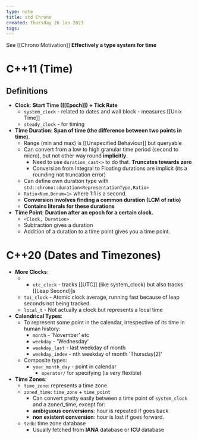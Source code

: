 ```yaml
---
type: note
title: std Chrono
created: Thursday 26 Jan 2023
tags: 
---
```

See [[Chrono Motivation]]
**Effectively a type system for time**

# C++11 (Time)
## Definitions
- **Clock**: **Start Time ([[Epoch]]) + Tick Rate**
	- `system_clock` - related to dates and wall block - measures [[Unix Time]]
	- `steady_clock` - for timing
- **Time Duration**: **Span of time (the difference between two points in time).** 
	- Range (min and max) is [[Unspecified Behaviour]] but queryable
	- Can convert from a low to high granular time period (second to micro), but not other way round **implicitly**.
		- Need to use `duration_cast<>` to do that. **Truncates towards zero**
		- Conversion from Integral to Floating durations are implicit (its a rounding not truncation error)
	- Can define own duration type with `std::chrono::duration<RepresentationType,Ratio>`
	- `Ratio<Num,Denum=1>` where 1:1 is a second.
	- **Conversion involves finding a common duration (LCM of ratio)**
	- **Contains literals for these durations**
- **Time Point**: **Duration after an epoch for a certain clock.**
	- `<Clock, Duration>`
	- Subtraction gives a duration
	- Addition of a duration to a time point gives you a time point.

# C++20 (Dates and Timezones)
- **More Clocks**:
	- - `utc_clock` - tracks [[UTC]] (like system_clock) but also tracks [[Leap Second]]s
	- `tai_clock` - Atomic clock average, running fast because of leap seconds not being tracked.
	- `local_t` - Not actually a clock but represents a local time
- **Calendrical Types**:
	- To represent some point in the calendar, irrespective of its time in human history:
		- `month` - 'November' etc
		- `weekday` - 'Wednesday'
		- `weekday_last` - last weekday of month
		- `weekday_index` - nth weekday of month 'Thursday[2]'
	- Composite types:
		- `year_month_day` - point in calendar
			- `operator/` for specifying (is very flexible)
- **Time Zones**:
	- `time_zone`: represents a time zone.
	- `zoned_time`: `time_zone` + `time_point`
		- Can convert pretty easily between a time point of `system_clock` and a zoned_time, except for:
		- **ambiguous conversions**: hour is repeated if goes back
		- **non existent conversion**: hour is lost if goes forward.
	- `tzdb`: time zone database
		- Usually fetched from **IANA** database or **ICU** database